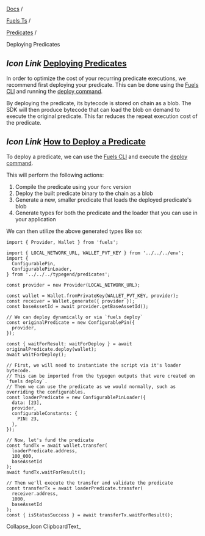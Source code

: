 [Docs](https://docs.fuel.network/) /

[Fuels Ts](https://docs.fuel.network/docs/fuels-ts/) /

[Predicates](https://docs.fuel.network/docs/fuels-ts/predicates/) /

Deploying Predicates

## _Icon Link_ [Deploying Predicates](https://docs.fuel.network/docs/fuels-ts/predicates/deploying-predicates/\#deploying-predicates)

In order to optimize the cost of your recurring predicate executions, we recommend first deploying your predicate. This can be done using the [Fuels CLI](https://docs.fuel.network/docs/fuels-ts/fuels-cli/) and running the [deploy command](https://docs.fuel.network/docs/fuels-ts/fuels-cli/commands/#fuels-deploy).

By deploying the predicate, its bytecode is stored on chain as a blob. The SDK will then produce bytecode that can load the blob on demand to execute the original predicate. This far reduces the repeat execution cost of the predicate.

## _Icon Link_ [How to Deploy a Predicate](https://docs.fuel.network/docs/fuels-ts/predicates/deploying-predicates/\#how-to-deploy-a-predicate)

To deploy a predicate, we can use the [Fuels CLI](https://docs.fuel.network/docs/fuels-ts/fuels-cli/) and execute the [deploy command](https://docs.fuel.network/docs/fuels-ts/fuels-cli/commands/#fuels-deploy).

This will perform the following actions:

1. Compile the predicate using your `forc` version
2. Deploy the built predicate binary to the chain as a blob
3. Generate a new, smaller predicate that loads the deployed predicate's blob
4. Generate types for both the predicate and the loader that you can use in your application

We can then utilize the above generated types like so:

```fuel_Box fuel_Box-idXKMmm-css
import { Provider, Wallet } from 'fuels';

import { LOCAL_NETWORK_URL, WALLET_PVT_KEY } from '../../../env';
import {
  ConfigurablePin,
  ConfigurablePinLoader,
} from '../../../typegend/predicates';

const provider = new Provider(LOCAL_NETWORK_URL);

const wallet = Wallet.fromPrivateKey(WALLET_PVT_KEY, provider);
const receiver = Wallet.generate({ provider });
const baseAssetId = await provider.getBaseAssetId();

// We can deploy dynamically or via `fuels deploy`
const originalPredicate = new ConfigurablePin({
  provider,
});

const { waitForResult: waitForDeploy } = await originalPredicate.deploy(wallet);
await waitForDeploy();

// First, we will need to instantiate the script via it's loader bytecode.
// This can be imported from the typegen outputs that were created on `fuels deploy`.
// Then we can use the predicate as we would normally, such as overriding the configurables.
const loaderPredicate = new ConfigurablePinLoader({
  data: [23],
  provider,
  configurableConstants: {
    PIN: 23,
  },
});

// Now, let's fund the predicate
const fundTx = await wallet.transfer(
  loaderPredicate.address,
  100_000,
  baseAssetId
);
await fundTx.waitForResult();

// Then we'll execute the transfer and validate the predicate
const transferTx = await loaderPredicate.transfer(
  receiver.address,
  1000,
  baseAssetId
);
const { isStatusSuccess } = await transferTx.waitForResult();
```

Collapse_Icon ClipboardText_
